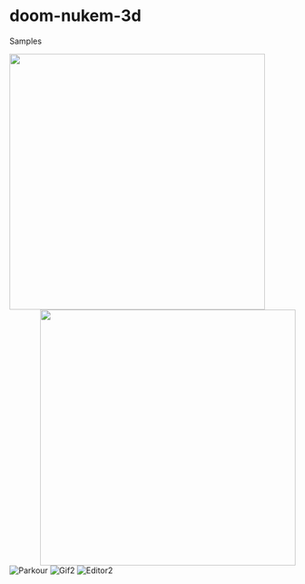 # doom-nukem-3d

Samples

<img align="left" width="450" src=resources/parkour.gif>
<img align="right" width="450" src=resources/parkour.gif>

![Parkour](resources/parkour.gif)
![Gif2](resources/gif2.gif)
![Editor2](resources/editor2.gif)
